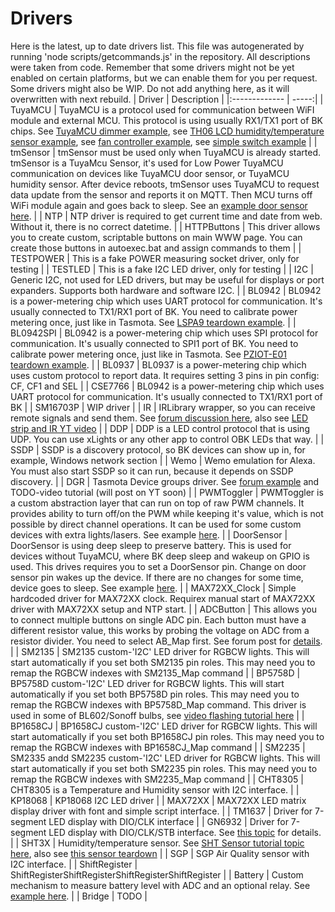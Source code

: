 # Drivers
Here is the latest, up to date drivers list.
This file was autogenerated by running 'node scripts/getcommands.js' in the repository.
All descriptions were taken from code.
Remember that some drivers might not be yet enabled on certain platforms,
but we can enable them for you per request. Some drivers might also be WIP.
Do not add anything here, as it will overwritten with next rebuild.
| Driver        | Description  |
|:------------- | -----:|
| TuyaMCU |  TuyaMCU is a protocol used for communication between WiFI module and external MCU. This protocol is using usually RX1/TX1 port of BK chips. See [TuyaMCU dimmer example](https://www.elektroda.com/rtvforum/topic3929151.html), see [TH06 LCD humidity/temperature sensor example](https://www.elektroda.com/rtvforum/topic3942730.html), see [fan controller example](https://www.elektroda.com/rtvforum/topic3908093.html), see [simple switch example](https://www.elektroda.com/rtvforum/topic3906443.html) |
| tmSensor |  tmSensor must be used only when TuyaMCU is already started. tmSensor is a TuyaMcu Sensor, it's used for Low Power TuyaMCU communication on devices like TuyaMCU door sensor, or TuyaMCU humidity sensor. After device reboots, tmSensor uses TuyaMCU to request data update from the sensor and reports it on MQTT. Then MCU turns off WiFi module again and goes back to sleep. See an [example door sensor here](https://www.elektroda.com/rtvforum/topic3914412.html). |
| NTP |  NTP driver is required to get current time and date from web. Without it, there is no correct datetime. |
| HTTPButtons |  This driver allows you to create custom, scriptable buttons on main WWW page. You can create those buttons in autoexec.bat and assign commands to them |
| TESTPOWER |  This is a fake POWER measuring socket driver, only for testing |
| TESTLED |  This is a fake I2C LED driver, only for testing |
| I2C |  Generic I2C, not used for LED drivers, but may be useful for displays or port expanders. Supports both hardware and software I2C. |
| BL0942 |  BL0942 is a power-metering chip which uses UART protocol for communication. It's usually connected to TX1/RX1 port of BK. You need to calibrate power metering once, just like in Tasmota. See [LSPA9 teardown example](https://www.elektroda.com/rtvforum/topic3887748.html).  |
| BL0942SPI |  BL0942 is a power-metering chip which uses SPI protocol for communication. It's usually connected to SPI1 port of BK. You need to calibrate power metering once, just like in Tasmota. See [PZIOT-E01 teardown example](https://www.elektroda.com/rtvforum/topic3945667.html).  |
| BL0937 |  BL0937 is a power-metering chip which uses custom protocol to report data. It requires setting 3 pins in pin config: CF, CF1 and SEL |
| CSE7766 |  BL0942 is a power-metering chip which uses UART protocol for communication. It's usually connected to TX1/RX1 port of BK |
| SM16703P |  WIP driver |
| IR |  IRLibrary wrapper, so you can receive remote signals and send them. See [forum discussion here](https://www.elektroda.com/rtvforum/topic3920360.html), also see [LED strip and IR YT video](https://www.youtube.com/watch?v=KU0tDwtjfjw) |
| DDP |  DDP is a LED control protocol that is using UDP. You can use xLights or any other app to control OBK LEDs that way. |
| SSDP |  SSDP is a discovery protocol, so BK devices can show up in, for example, Windows network section |
| Wemo |  Wemo emulation for Alexa. You must also start SSDP so it can run, because it depends on SSDP discovery. |
| DGR |  Tasmota Device groups driver. See [forum example](https://www.elektroda.com/rtvforum/topic3925472.html) and TODO-video tutorial (will post on YT soon) |
| PWMToggler |  PWMToggler is a custom abstraction layer that can run on top of raw PWM channels. It provides ability to turn off/on the PWM while keeping it's value, which is not possible by direct channel operations. It can be used for some custom devices with extra lights/lasers. See example [here](https://www.elektroda.com/rtvforum/topic3939064.html). |
| DoorSensor |  DoorSensor is using deep sleep to preserve battery. This is used for devices without TuyaMCU, where BK deep sleep and wakeup on GPIO is used. This drives requires you to set a DoorSensor pin. Change on door sensor pin wakes up the device. If there are no changes for some time, device goes to sleep. See example [here](https://www.elektroda.com/rtvforum/topic3960149.html). |
| MAX72XX_Clock |  Simple hardcoded driver for MAX72XX clock. Requirex manual start of MAX72XX driver with MAX72XX setup and NTP start. |
| ADCButton |  This allows you to connect multiple buttons on single ADC pin. Each button must have a different resistor value, this works by probing the voltage on ADC from a resistor divider. You need to select AB_Map first. See forum post for [details](https://www.elektroda.com/rtvforum/viewtopic.php?p=20541973#20541973). |
| SM2135 |  SM2135 custom-'I2C' LED driver for RGBCW lights. This will start automatically if you set both SM2135 pin roles. This may need you to remap the RGBCW indexes with SM2135_Map command |
| BP5758D |  BP5758D custom-'I2C' LED driver for RGBCW lights. This will start automatically if you set both BP5758D pin roles. This may need you to remap the RGBCW indexes with BP5758D_Map command. This driver is used in some of BL602/Sonoff bulbs, see [video flashing tutorial here](https://www.youtube.com/watch?v=L6d42IMGhHw) |
| BP1658CJ |  BP1658CJ custom-'I2C' LED driver for RGBCW lights. This will start automatically if you set both BP1658CJ pin roles. This may need you to remap the RGBCW indexes with BP1658CJ_Map command |
| SM2235 |  SM2335 andd SM2235 custom-'I2C' LED driver for RGBCW lights. This will start automatically if you set both SM2235 pin roles. This may need you to remap the RGBCW indexes with SM2235_Map command |
| CHT8305 |  CHT8305 is a Temperature and Humidity sensor with I2C interface. |
| KP18068 |  KP18068 I2C LED driver |
| MAX72XX |  MAX72XX LED matrix display driver with font and simple script interface. |
| TM1637 |  Driver for 7-segment LED display with DIO/CLK interface |
| GN6932 |  Driver for 7-segment LED display with DIO/CLK/STB interface. See [this topic](https://www.elektroda.com/rtvforum/topic3971252.html) for details. |
| SHT3X |  Humidity/temperature sensor. See [SHT Sensor tutorial topic here](https://www.elektroda.com/rtvforum/topic3958369.html), also see [this sensor teardown](https://www.elektroda.com/rtvforum/topic3945688.html) |
| SGP |  SGP Air Quality sensor with I2C interface. |
| ShiftRegister |  ShiftRegisterShiftRegisterShiftRegisterShiftRegister |
| Battery |  Custom mechanism to measure battery level with ADC and an optional relay. See [example here](https://www.elektroda.com/rtvforum/topic3959103.html). |
| Bridge |  TODO |
